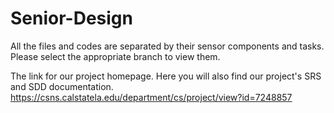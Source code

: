 # Senior-Design
All the files and codes are separated by their sensor components and tasks. Please select the appropriate branch to view them.

The link for our project homepage. Here you will also find our project's SRS and SDD documentation. 
https://csns.calstatela.edu/department/cs/project/view?id=7248857
